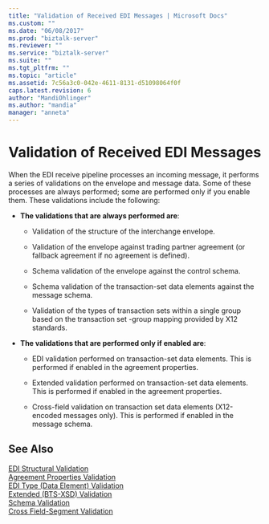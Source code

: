 ```yaml
---
title: "Validation of Received EDI Messages | Microsoft Docs"
ms.custom: ""
ms.date: "06/08/2017"
ms.prod: "biztalk-server"
ms.reviewer: ""
ms.service: "biztalk-server"
ms.suite: ""
ms.tgt_pltfrm: ""
ms.topic: "article"
ms.assetid: 7c56a3c0-042e-4611-8131-d51098064f0f
caps.latest.revision: 6
author: "MandiOhlinger"
ms.author: "mandia"
manager: "anneta"
---
```

# Validation of Received EDI Messages
When the EDI receive pipeline processes an incoming message, it performs a series of validations on the envelope and message data. Some of these processes are always performed; some are performed only if you enable them. These validations include the following:  
  
-   **The validations that are always performed are**:  
  
    -   Validation of the structure of the interchange envelope.  
  
    -   Validation of the envelope against trading partner agreement (or fallback agreement if no agreement is defined).  
  
    -   Schema validation of the envelope against the control schema.  
  
    -   Schema validation of the transaction-set data elements against the message schema.  
  
    -   Validation of the types of transaction sets within a single group based on the transaction set -group mapping provided by X12 standards.  
  
-   **The validations that are performed only if enabled are**:  
  
    -   EDI validation performed on transaction-set data elements. This is performed if enabled in the agreement properties.  
  
    -   Extended validation performed on transaction-set data elements. This is performed if enabled in the agreement properties.  
  
    -   Cross-field validation on transaction set data elements (X12-encoded messages only). This is performed if enabled in the message schema.  
  
## See Also  
 [EDI Structural Validation](../core/edi-structural-validation.md)   
 [Agreement Properties Validation](../core/agreement-properties-validation.md)   
 [EDI Type (Data Element) Validation](../core/edi-type-data-element-validation.md)   
 [Extended (BTS-XSD) Validation](../core/extended-bts-xsd-validation.md)   
 [Schema Validation](../core/schema-validation2.md)   
 [Cross Field-Segment Validation](../core/cross-field-segment-validation.md)